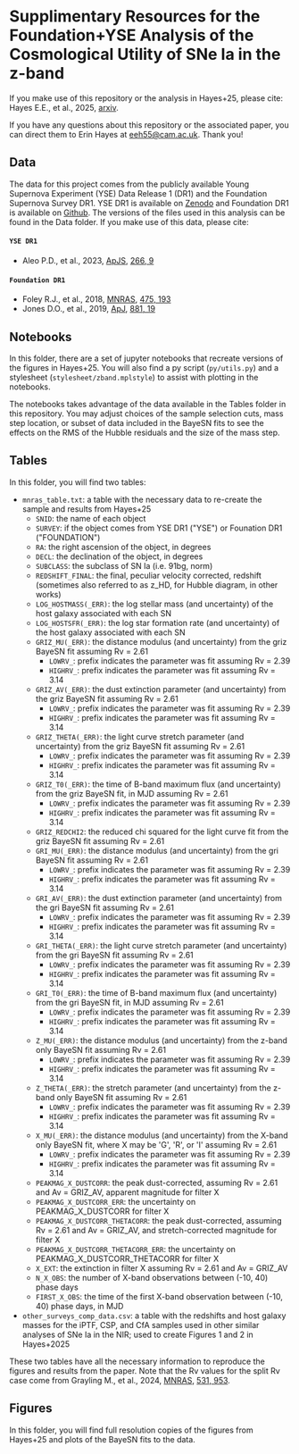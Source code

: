 # Supplimentary Resources for the Foundation+YSE Analysis of the Cosmological Utility of SNe Ia in the z-band

If you make use of this repository or the analysis in Hayes+25, please cite: Hayes E.E., et al., 2025, [arxiv](
https://doi.org/10.48550/arXiv.2506.04309).

If you have any questions about this repository or the associated paper, you can direct them to Erin Hayes at eeh55@cam.ac.uk. Thank you!

## Data
The data for this project comes from the publicly available Young Supernova Experiment (YSE) Data Release 1 (DR1) and the Foundation Supernova Survey DR1. YSE DR1 is available on [Zenodo](https://zenodo.org/record/7317476) and Foundation DR1 is available on [Github](https://github.com/djones1040/Foundation_DR1/tree/master). The versions of the files used in this analysis can be found in the Data folder. If you make use of this data, please cite:

#### `YSE DR1`
* Aleo P.D., et al., 2023, [ApJS](https://iopscience.iop.org/article/10.3847/1538-4365/acbfba), [266, 9](https://ui.adsabs.harvard.edu/abs/2023ApJS..266....9A/abstract)

#### `Foundation DR1`
* Foley R.J., et al., 2018, [MNRAS](http://dx.doi.org/10.1093/mnras/stx3136), [475, 193](https://ui.adsabs.harvard.edu/abs/2018MNRAS.475..193F/abstract)
* Jones D.O., et al., 2019, [ApJ](http://dx.doi.org/10.3847/1538-4357/ab2bec), [881, 19](https://ui.adsabs.harvard.edu/abs/2019ApJ...881...19J/abstract)

## Notebooks
In this folder, there are a set of jupyter notebooks that recreate versions of the figures in Hayes+25. You will also find a py script (`py/utils.py`) and a stylesheet (`stylesheet/zband.mplstyle`) to assist with plotting in the notebooks. 

The notebooks takes advantage of the data available in the Tables folder in this repository. You may adjust choices of the sample selection cuts, mass step location, or subset of data included in the BayeSN fits to see the effects on the RMS of the Hubble residuals and the size of the mass step.

## Tables
In this folder, you will find two tables:
* `mnras_table.txt`: a table with the necessary data to re-create the sample and results from Hayes+25
  * `SNID`: the name of each object
  * `SURVEY`: if the object comes from YSE DR1 ("YSE") or Founation DR1 ("FOUNDATION")
  * `RA`: the right ascension of the object, in degrees
  * `DECL`: the declination of the object, in degrees
  * `SUBCLASS`: the subclass of SN Ia (i.e. 91bg, norm)
  * `REDSHIFT_FINAL`: the final, peculiar velocity corrected, redshift (sometimes also referred to as z_HD, for Hubble diagram, in other works)
  * `LOG_HOSTMASS(_ERR)`: the log stellar mass (and uncertainty) of the host galaxy associated with each SN
  * `LOG_HOSTSFR(_ERR)`: the log star formation rate (and uncertainty) of the host galaxy associated with each SN
  * `GRIZ_MU(_ERR)`: the distance modulus (and uncertainty) from the griz BayeSN fit assuming Rv = 2.61
    * `LOWRV_`: prefix indicates the parameter was fit assuming Rv = 2.39
    * `HIGHRV_`: prefix indicates the parameter was fit assuming Rv = 3.14
  * `GRIZ_AV(_ERR)`: the dust extinction parameter (and uncertainty) from the griz BayeSN fit assuming Rv = 2.61
    * `LOWRV_`: prefix indicates the parameter was fit assuming Rv = 2.39
    * `HIGHRV_`: prefix indicates the parameter was fit assuming Rv = 3.14
  * `GRIZ_THETA(_ERR)`: the light curve stretch parameter (and uncertainty) from the griz BayeSN fit assuming Rv = 2.61
    * `LOWRV_`: prefix indicates the parameter was fit assuming Rv = 2.39
    * `HIGHRV_`: prefix indicates the parameter was fit assuming Rv = 3.14
  * `GRIZ_T0(_ERR)`: the time of B-band maximum flux (and uncertainty) from the griz BayeSN fit, in MJD assuming Rv = 2.61
    * `LOWRV_`: prefix indicates the parameter was fit assuming Rv = 2.39
    * `HIGHRV_`: prefix indicates the parameter was fit assuming Rv = 3.14
  * `GRIZ_REDCHI2`: the reduced chi squared for the light curve fit from the griz BayeSN fit assuming Rv = 2.61
  * `GRI_MU(_ERR)`: the distance modulus (and uncertainty) from the gri BayeSN fit assuming Rv = 2.61
    * `LOWRV_`: prefix indicates the parameter was fit assuming Rv = 2.39
    * `HIGHRV_`: prefix indicates the parameter was fit assuming Rv = 3.14
  * `GRI_AV(_ERR)`: the dust extinction parameter (and uncertainty) from the gri BayeSN fit assuming Rv = 2.61
    * `LOWRV_`: prefix indicates the parameter was fit assuming Rv = 2.39
    * `HIGHRV_`: prefix indicates the parameter was fit assuming Rv = 3.14
  * `GRI_THETA(_ERR)`: the light curve stretch parameter (and uncertainty) from the gri BayeSN fit assuming Rv = 2.61
    * `LOWRV_`: prefix indicates the parameter was fit assuming Rv = 2.39
    * `HIGHRV_`: prefix indicates the parameter was fit assuming Rv = 3.14
  * `GRI_T0(_ERR)`: the time of B-band maximum flux (and uncertainty) from the gri BayeSN fit, in MJD assuming Rv = 2.61
    * `LOWRV_`: prefix indicates the parameter was fit assuming Rv = 2.39
    * `HIGHRV_`: prefix indicates the parameter was fit assuming Rv = 3.14
  * `Z_MU(_ERR)`: the distance modulus (and uncertainty) from the z-band only BayeSN fit assuming Rv = 2.61
    * `LOWRV_`: prefix indicates the parameter was fit assuming Rv = 2.39
    * `HIGHRV_`: prefix indicates the parameter was fit assuming Rv = 3.14
  * `Z_THETA(_ERR)`: the stretch parameter (and uncertainty) from the z-band only BayeSN fit assuming Rv = 2.61
    * `LOWRV_`: prefix indicates the parameter was fit assuming Rv = 2.39
    * `HIGHRV_`: prefix indicates the parameter was fit assuming Rv = 3.14
  * `X_MU(_ERR)`: the distance modulus (and uncertainty) from the X-band only BayeSN fit, where X may be 'G', 'R', or 'I' assuming Rv = 2.61
    * `LOWRV_`: prefix indicates the parameter was fit assuming Rv = 2.39
    * `HIGHRV_`: prefix indicates the parameter was fit assuming Rv = 3.14
  * `PEAKMAG_X_DUSTCORR`: the peak dust-corrected, assuming Rv = 2.61 and Av = GRIZ_AV, apparent magnitude for filter X
  * `PEAKMAG_X_DUSTCORR_ERR`: the uncertainty on PEAKMAG_X_DUSTCORR for filter X
  * `PEAKMAG_X_DUSTCORR_THETACORR`: the peak dust-corrected, assuming Rv = 2.61 and Av = GRIZ_AV, and stretch-corrected magnitude for filter X
  * `PEAKMAG_X_DUSTCORR_THETACORR_ERR`: the uncertainty on PEAKMAG_X_DUSTCORR_THETACORR for filter X
  * `X_EXT`: the extinction in filter X assuming Rv = 2.61 and Av = GRIZ_AV
  * `N_X_OBS`: the number of X-band observations between (-10, 40) phase days
  * `FIRST_X_OBS`: the time of the first X-band observation between (-10, 40) phase days, in MJD
* `other_surveys_comp_data.csv`: a table with the redshifts and host galaxy masses for the iPTF, CSP, and CfA samples used in other similar analyses of SNe Ia in the NIR; used to create Figures 1 and 2 in Hayes+2025

These two tables have all the necessary information to reproduce the figures and results from the paper. Note that the Rv values for the split Rv case come from Grayling M., et al., 2024, [MNRAS](https://doi.org/10.1093/mnras/stae1202), [531, 953](https://ui.adsabs.harvard.edu/abs/2024MNRAS.531..953G/abstract).

## Figures
In this folder, you will find full resolution copies of the figures from Hayes+25 and plots of the BayeSN fits to the data.
